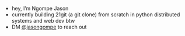 - hey, I’m Ngompe Jason
- currently building 21git (a git clone) from scratch in python
  distributed systems and web dev btw
- DM [@jasongompe](https://x.com/jasongompe) to reach out

<!---
ngompejason/ngompejason is a ✨ special ✨ repository because its `README.md` (this file) appears on your GitHub profile.
You can click the Preview link to take a look at your changes.
--->
